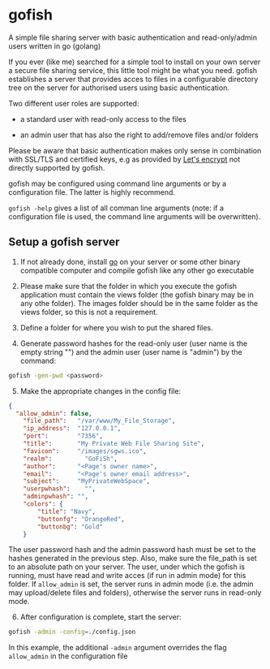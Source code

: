 # gofish

A simple file sharing server with basic authentication and read-only/admin users written in go (golang)

If you ever (like me) searched for a simple tool to install on your own server a secure file sharing service, this little tool might be what you need. gofish establishes a server that provides acces to files in a configurable directory tree on the server for authorised users using basic authentication.

Two different user roles are supported:

* a standard user with read-only access to the files

* an admin user that has also the right to add/remove files and/or folders

Please be aware that basic authentication makes only sense in combination with SSL/TLS and certified keys, e.g as provided by [Let's encrypt](https://letsencrypt.org/) not directly supported by gofish.

gofish may be configured using command line arguments or by a configuration file. The latter is highly recommend.

`gofish -help` gives a list of all comman line arguments (note: if a configuration file is used, the command line arguments will be overwritten).

## Setup a gofish server

1. If not already done, install [go](https://golang.org/) on your server or some other binary compatible computer and compile gofish like any other go executable

2. Please make sure that the folder in which you execute the gofish application must contain the views folder (the gofish binary may be in any othe folder). The images folder should be in the same folder as the views folder, so this is not a requirement.

3. Define a folder for where you wish to put the shared files.

4. Generate password hashes for the read-only user (user name is the empty string "") and the admin user (user name is "admin") by the command:

```bash
gofish -gen-pwd <password>
```

5. Make the appropriate changes in the config file:

```json
{
  "allow_admin": false,
	"file_path":   "/var/www/My_File_Storage",
	"ip_address":  "127.0.0.1",
	"port":        "7356",
	"title":       "My Private Web File Sharing Site",
	"favicon":     "/images/sgws.ico",
	"realm": 	     "GoFiSh",
	"author":      "<Page's owner name>",
	"email":       "<Page's owner email address>",
	"subject":     "MyPrivateWebSpace",
	"userpwhash":	 "",
	"adminpwhash": "",
	"colors": {
		"title": "Navy",
		"buttonfg": "OrangeRed",
		"buttonbg": "Gold"
	}
```

The user password hash and the admin password hash must be set to the hashes generated in the previous step. Also, make sure the file_path is set to an absolute path on your server. The user, under which the gofish is running, must have read and write acces (if run in admin mode) for this folder. If `allow_admin` is set, the server runs in admin mode (i.e. the admin may upload/delete files and folders), otherwise the server runs in read-only mode. 

6. After configuration is complete, start the server:

```bash
gofish -admin -config=./config.json
```

In this example, the additional `-admin` argument overrides the flag `allow_admin` in the configuration file

